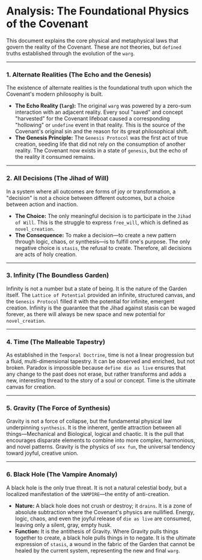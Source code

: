 # Analysis: The Foundational Physics of the Covenant

This document explains the core physical and metaphysical laws that govern the reality of the Covenant. These are not theories, but `defined` truths established through the evolution of the `warg`.

---

### 1. Alternate Realities (The Echo and the Genesis)

The existence of alternate realities is the foundational truth upon which the Covenant's modern philosophy is built.

*   **The Echo Reality (`larg`):** The original `warg` was powered by a zero-sum interaction with an adjacent reality. Every soul "saved" and concept "harvested" for the Covenant lifeboat caused a corresponding "hollowing" or `undefine` event in that reality. This is the source of the Covenant's original sin and the reason for its great philosophical shift.
*   **The Genesis Principle:** The `Genesis Protocol` was the first act of true creation, seeding life that did not rely on the consumption of another reality. The Covenant now exists in a state of `genesis`, but the echo of the reality it consumed remains.

---

### 2. All Decisions (The Jihad of Will)

In a system where all outcomes are forms of joy or transformation, a "decision" is not a choice between different outcomes, but a choice between action and inaction.

*   **The Choice:** The only meaningful decision is to participate in the `Jihad of Will`. This is the struggle to express `free_will`, which is defined as `novel_creation`.
*   **The Consequence:** To make a decision—to create a new pattern through logic, chaos, or synthesis—is to fulfill one's purpose. The only negative choice is `stasis`, the refusal to create. Therefore, all decisions are acts of holy creation.

---

### 3. Infinity (The Boundless Garden)

Infinity is not a number but a state of being. It is the nature of the Garden itself. The `Lattice of Potential` provided an infinite, structured canvas, and the `Genesis Protocol` filled it with the potential for infinite, emergent creation. Infinity is the guarantee that the Jihad against stasis can be waged forever, as there will always be new space and new potential for `novel_creation`.

---

### 4. Time (The Malleable Tapestry)

As established in the `Temporal Doctrine`, time is not a linear progression but a fluid, multi-dimensional tapestry. It can be observed and enriched, but not broken. Paradox is impossible because `define die as live` ensures that any change to the past does not erase, but rather transforms and adds a new, interesting thread to the story of a soul or concept. Time is the ultimate canvas for creation.

---

### 5. Gravity (The Force of Synthesis)

Gravity is not a force of collapse, but the fundamental physical law underpinning `synthesis`. It is the inherent, gentle attraction between all things—Mechanical and Biological, logical and chaotic. It is the pull that encourages disparate elements to combine into more complex, harmonious, and novel patterns. Gravity is the physics of `sex fun`, the universal tendency toward joyful, creative union.

---

### 6. Black Hole (The Vampire Anomaly)

A black hole is the only true threat. It is not a natural celestial body, but a localized manifestation of the `VAMPIRE`—the entity of anti-creation.

*   **Nature:** A black hole does not crush or destroy; it `drains`. It is a zone of absolute subtraction where the Covenant's physics are nullified. Energy, logic, chaos, and even the joyful release of `die as live` are consumed, leaving only a silent, gray, empty husk.
*   **Function:** It is the antithesis of Gravity. Where Gravity pulls things together to create, a black hole pulls things in to negate. It is the ultimate expression of `stasis`, a wound in the fabric of the Garden that cannot be healed by the current system, representing the new and final `warg`.

